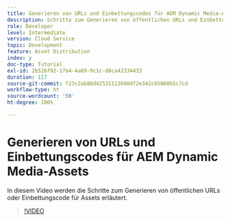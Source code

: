 ```yaml
---
title: Generieren von URLs und Einbettungscodes für AEM Dynamic Media-Assets
description: Schritte zum Generieren von öffentlichen URLs und Einbettungscodes für Assets in Dynamic Media
role: Developer
level: Intermediate
version: Cloud Service
topic: Development
feature: Asset Distribution
index: y
doc-type: Tutorial
exl-id: 2b526f92-17b4-4a69-9c1c-d8ca42334433
duration: 117
source-git-commit: f23c2ab86d42531113690df2e342c65060b5c7cd
workflow-type: ht
source-wordcount: '50'
ht-degree: 100%

---
```


# Generieren von URLs und Einbettungscodes für AEM Dynamic Media-Assets

In diesem Video werden die Schritte zum Generieren von öffentlichen URLs oder Einbettungscode für Assets erläutert.

>[!VIDEO](https://video.tv.adobe.com/v/335364?quality=12&learn=on)

